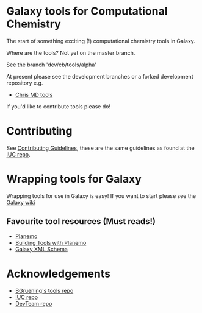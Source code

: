 

# Galaxy tools for Computational Chemistry

The start of something exciting (!) computational chemistry tools in Galaxy. 

Where are the tools? Not yet on the master branch. 

See the branch 'dev/cb/tools/alpha'

At present please see the development branches or a forked development repository e.g. 
 *  [Chris MD tools](https://github.com/chrisbarnettster/galaxy-tools-compchem)

If you'd like to contribute tools please do!

# Contributing 
See [Contributing Guidelines](./CONTRIBUTING.md), these are the same guidelines as found at the [IUC repo](https://github.com/galaxyproject/tools-iuc).

# Wrapping tools for Galaxy
Wrapping tools for use in Galaxy is easy! If you want to start please see the [Galaxy wiki](https://wiki.galaxyproject.org/Admin/Tools/AddToolTutorial)

## Favourite tool resources (Must reads!)
 * [Planemo](https://github.com/galaxyproject/planemo)
 * [Building Tools with Planemo](http://planemo.readthedocs.io/en/latest/writing_standalone.html)
 * [Galaxy XML Schema](https://docs.galaxyproject.org/en/master/dev/schema.html)

# Acknowledgements
 * [BGruening's tools repo](https://github.com/bgruening/galaxytools)
 * [IUC repo](https://github.com/galaxyproject/tools-iuc)
 * [DevTeam repo](https://github.com/galaxyproject/tools-devteam)

